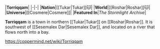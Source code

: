 |**Torriqqam**|
|-|-|
|**Nation**|[[Tukar\|Tukar]]🐱︎|
|**World**|[[Roshar\|Roshar]]🐱︎|
|**Universe**|[[Cosmere\|Cosmere]]|
|**Featured In**|*The Stormlight Archive*|

**Torriqqam** is a town in northern [[Tukar\|Tukar]] on [[Roshar\|Roshar]]. It is southwest of [[Sesemalex Dar\|Sesemalex Dar]], and located on a river that flows north into a bay.



https://coppermind.net/wiki/Torriqqam